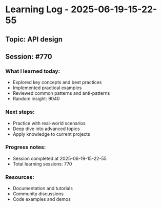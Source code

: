 # Learning Log - 2025-06-19-15-22-55

## Topic: API design
## Session: #770

### What I learned today:
- Explored key concepts and best practices
- Implemented practical examples  
- Reviewed common patterns and anti-patterns
- Random insight: 9040

### Next steps:
- Practice with real-world scenarios
- Deep dive into advanced topics
- Apply knowledge to current projects

### Progress notes:
- Session completed at 2025-06-19-15-22-55
- Total learning sessions: 770

### Resources:
- Documentation and tutorials
- Community discussions
- Code examples and demos
